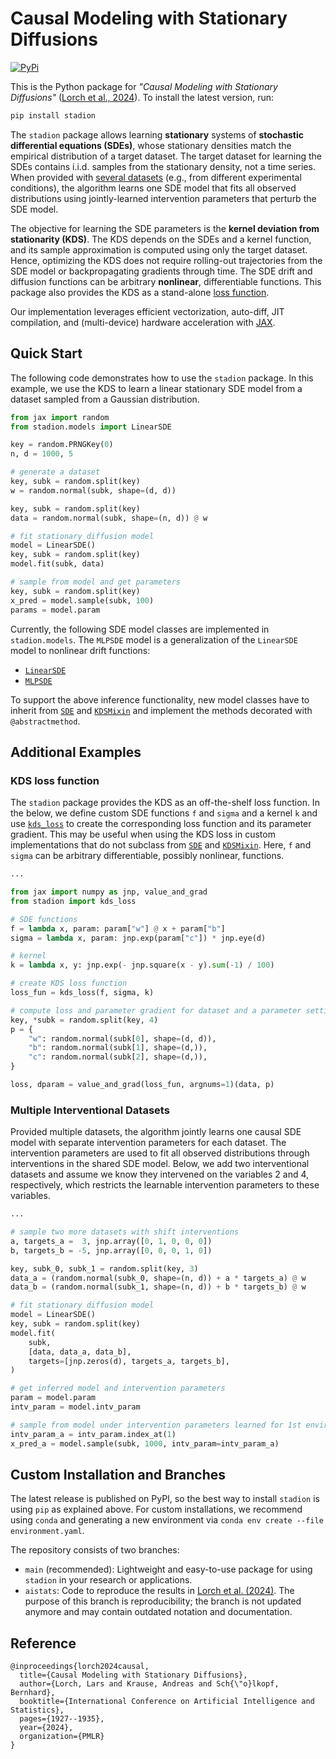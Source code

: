 # Causal Modeling with Stationary Diffusions

[![PyPi](https://img.shields.io/pypi/v/stadion?logo=PyPI)](https://pypi.org/project/stadion/)

This is the Python package for 
*"Causal Modeling with Stationary Diffusions"*
([Lorch et al., 2024](https://arxiv.org/abs/2310.17405)).
To install the latest version, run:
```bash
pip install stadion
```
The `stadion` package allows learning **stationary** systems of
**stochastic differential equations (SDEs)**, whose stationary densities
match the empirical distribution of a target dataset.
The target dataset for learning the SDEs
contains i.i.d. samples from the stationary density, 
not a time series.
When provided with [several datasets](#multiple-interventional-datasets) 
(e.g., from different experimental conditions),
the algorithm learns one SDE model that fits all observed distributions
using jointly-learned intervention parameters that perturb 
the SDE model. 


The objective for learning the SDE parameters is the 
**kernel deviation from stationarity (KDS)**.
The KDS depends on the SDEs and a kernel function, and 
its sample approximation is computed using only the target dataset. 
Hence, optimizing the KDS does not require rolling-out trajectories 
from the SDE model or backpropagating gradients through time.
The SDE drift and diffusion functions can 
be arbitrary **nonlinear**, differentiable functions.
This package also provides the KDS as a stand-alone [loss function](#kds-loss-function).

Our implementation leverages efficient vectorization, auto-diff, 
JIT compilation, and (multi-device) hardware acceleration 
with [JAX](https://github.com/google/jax). 


## Quick Start

The following code demonstrates how to use the `stadion` package. 
In this example, we use the KDS to learn a linear stationary SDE model from 
a dataset sampled from a Gaussian distribution.
```python
from jax import random
from stadion.models import LinearSDE

key = random.PRNGKey(0)
n, d = 1000, 5

# generate a dataset
key, subk = random.split(key)
w = random.normal(subk, shape=(d, d))

key, subk = random.split(key)
data = random.normal(subk, shape=(n, d)) @ w

# fit stationary diffusion model
model = LinearSDE()
key, subk = random.split(key)
model.fit(subk, data)

# sample from model and get parameters
key, subk = random.split(key)
x_pred = model.sample(subk, 100)
params = model.param
```
Currently, the following SDE model classes are implemented in `stadion.models`.
The `MLPSDE` model is a generalization of the `LinearSDE` model to
nonlinear drift functions:

- [`LinearSDE`](stadion/models/linear.py)
- [`MLPSDE`](stadion/models/mlp.py)

To support the above inference functionality, new model classes have to inherit from
[`SDE`](stadion/sde.py) and [`KDSMixin`](stadion/inference.py)
and implement the methods decorated with `@abstractmethod`.

## Additional Examples

### KDS loss function

The `stadion` package provides the KDS as an 
off-the-shelf loss function.
In the below, we define custom SDE functions `f` and `sigma`
and a kernel `k` and use [`kds_loss`](stadion/kds.py) to create the
corresponding loss function and its parameter gradient.
This may be useful when using the KDS loss in
custom implementations that do not subclass from 
[`SDE`](stadion/sde.py) and [`KDSMixin`](stadion/inference.py).
Here, `f` and `sigma` can be arbitrary differentiable, possibly
nonlinear, functions.


```python
...

from jax import numpy as jnp, value_and_grad
from stadion import kds_loss

# SDE functions
f = lambda x, param: param["w"] @ x + param["b"]
sigma = lambda x, param: jnp.exp(param["c"]) * jnp.eye(d)

# kernel
k = lambda x, y: jnp.exp(- jnp.square(x - y).sum(-1) / 100)

# create KDS loss function
loss_fun = kds_loss(f, sigma, k)

# compute loss and parameter gradient for dataset and a parameter setting
key, *subk = random.split(key, 4)
p = {
    "w": random.normal(subk[0], shape=(d, d)),
    "b": random.normal(subk[1], shape=(d,)),
    "c": random.normal(subk[2], shape=(d,)),
}

loss, dparam = value_and_grad(loss_fun, argnums=1)(data, p)
```

### Multiple Interventional Datasets

Provided multiple datasets, 
the algorithm jointly learns one causal SDE model with 
separate intervention parameters for each dataset.
The intervention parameters are used to
fit all observed distributions through interventions 
in the shared SDE model.
Below, we add two interventional datasets and assume we know they 
intervened on the variables 2 and 4, respectively, which 
restricts the learnable intervention parameters to these variables.


```python
...

# sample two more datasets with shift interventions
a, targets_a =  3, jnp.array([0, 1, 0, 0, 0])
b, targets_b = -5, jnp.array([0, 0, 0, 1, 0])

key, subk_0, subk_1 = random.split(key, 3)
data_a = (random.normal(subk_0, shape=(n, d)) + a * targets_a) @ w
data_b = (random.normal(subk_1, shape=(n, d)) + b * targets_b) @ w

# fit stationary diffusion model
model = LinearSDE()
key, subk = random.split(key)
model.fit(
    subk,
    [data, data_a, data_b],
    targets=[jnp.zeros(d), targets_a, targets_b],
)

# get inferred model and intervention parameters
param = model.param
intv_param = model.intv_param

# sample from model under intervention parameters learned for 1st environment
intv_param_a = intv_param.index_at(1)
x_pred_a = model.sample(subk, 1000, intv_param=intv_param_a)
```


## Custom Installation and Branches

The latest release is published on PyPI, 
so the best way to install `stadion` is using `pip`
as explained above.
For custom installations, we recommend using `conda` and generating a new environment 
via `conda env create --file environment.yaml`.

The repository consists of two branches:
- `main` (recommended): Lightweight and easy-to-use package for using `stadion` in your research or applications.
- `aistats`: Code to reproduce the results in [Lorch et al. (2024)](https://arxiv.org/abs/2310.17405). 
The purpose of this branch is reproducibility; the branch is not updated anymore and may contain outdated notation and documentation.

## Reference

```
@inproceedings{lorch2024causal,
  title={Causal Modeling with Stationary Diffusions},
  author={Lorch, Lars and Krause, Andreas and Sch{\"o}lkopf, Bernhard},
  booktitle={International Conference on Artificial Intelligence and Statistics},
  pages={1927--1935},
  year={2024},
  organization={PMLR}
}
```
